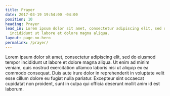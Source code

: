 ```yaml
---
title: Prayer
date: 2017-03-19 19:54:00 -04:00
position: 10
heading: Prayer
lead_in: Lorem ipsum dolor sit amet, consectetur adipiscing elit, sed do eiusmod tempor
  incididunt ut labore et dolore magna aliqua.
layout: page-no-hero
permalink: /prayer/
---
```


Lorem ipsum dolor sit amet, consectetur adipiscing elit, sed do eiusmod tempor incididunt ut labore et dolore magna aliqua. Ut enim ad minim veniam, quis nostrud exercitation ullamco laboris nisi ut aliquip ex ea commodo consequat. Duis aute irure dolor in reprehenderit in voluptate velit esse cillum dolore eu fugiat nulla pariatur. Excepteur sint occaecat cupidatat non proident, sunt in culpa qui officia deserunt mollit anim id est laborum.

